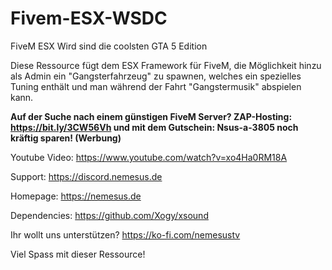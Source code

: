 # Fivem-ESX-WSDC
FiveM ESX Wird sind die coolsten GTA 5 Edition

Diese Ressource fügt dem ESX Framework für FiveM, die Möglichkeit hinzu als Admin ein "Gangsterfahrzeug" zu spawnen, welches ein spezielles Tuning enthält und man während der Fahrt "Gangstermusik" abspielen kann.

**Auf der Suche nach einem günstigen FiveM Server? ZAP-Hosting: https://bit.ly/3CW56Vh und mit dem Gutschein: Nsus-a-3805 noch kräftig sparen! (Werbung)**

Youtube Video: https://www.youtube.com/watch?v=xo4Ha0RM18A

Support: https://discord.nemesus.de

Homepage: https://nemesus.de

Dependencies: https://github.com/Xogy/xsound

Ihr wollt uns unterstützen? https://ko-fi.com/nemesustv

Viel Spass mit dieser Ressource!

